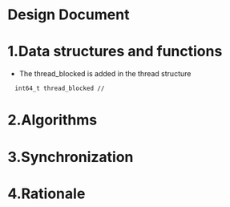 # Design Document

# 1.Data structures and functions
- The thread_blocked is added in the thread structure
```
  int64_t thread_blocked //
```
# 2.Algorithms

# 3.Synchronization

# 4.Rationale

